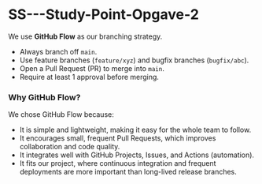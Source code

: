 # SS---Study-Point-Opgave-2

We use **GitHub Flow** as our branching strategy.

- Always branch off `main`.
- Use feature branches (`feature/xyz`) and bugfix branches (`bugfix/abc`).
- Open a Pull Request (PR) to merge into `main`.
- Require at least 1 approval before merging.

### Why GitHub Flow?
We chose GitHub Flow because:
- It is simple and lightweight, making it easy for the whole team to follow.
- It encourages small, frequent Pull Requests, which improves collaboration and code quality.
- It integrates well with GitHub Projects, Issues, and Actions (automation).
- It fits our project, where continuous integration and frequent deployments are more important than long-lived release branches.
